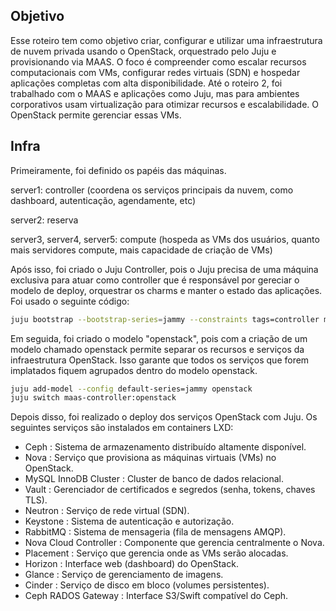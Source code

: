 ## Objetivo
Esse roteiro tem como objetivo criar, configurar e utilizar uma infraestrutura de nuvem privada usando o OpenStack, orquestrado pelo Juju e provisionando via MAAS.
O foco é compreender como escalar recursos computacionais com VMs, configurar redes virtuais (SDN) e hospedar aplicações completas com alta disponibilidade.
Até o roteiro 2, foi trabalhado com o MAAS e aplicações como Juju, mas para ambientes corporativos usam virtualização para otimizar recursos e escalabilidade. O OpenStack 
permite gerenciar essas VMs.

## Infra
Primeiramente, foi definido os papéis das máquinas.

server1: controller (coordena os serviços principais da nuvem, como dashboard, autenticação, agendamente, etc)

server2: reserva

server3, server4, server5: compute (hospeda as VMs dos usuários, quanto mais servidores compute, mais capacidade de criação de VMs)

Após isso, foi criado o Juju Controller, pois o Juju precisa de uma máquina exclusiva para atuar como controller que é responsável por gereciar o modelo de deploy, orquestrar
os charms e manter o estado das aplicações. Foi usado o seguinte código:
``` bash
juju bootstrap --bootstrap-series=jammy --constraints tags=controller maas-one maas-controller
```
Em seguida, foi criado o modelo "openstack", pois com a criação de um modelo chamado openstack permite separar os recursos e serviços da infraestrutura OpenStack. Isso
garante que todos os serviços que forem implatados fiquem agrupados dentro do modelo openstack.
``` bash
juju add-model --config default-series=jammy openstack
juju switch maas-controller:openstack
```
Depois disso, foi realizado o deploy dos serviços OpenStack com Juju. Os seguintes serviços são instalados em containers LXD:

- Ceph : Sistema de armazenamento distribuído altamente disponível.
- Nova : Serviço que provisiona as máquinas virtuais (VMs) no OpenStack.
- MySQL InnoDB Cluster : Cluster de banco de dados relacional.
- Vault : Gerenciador de certificados e segredos (senha, tokens, chaves TLS).
- Neutron : Serviço de rede virtual (SDN).
- Keystone : Sistema de autenticação e autorização.
- RabbitMQ : Sistema de mensageria (fila de mensagens AMQP).
- Nova Cloud Controller : Componente que gerencia centralmente o Nova.
- Placement : Serviço que gerencia onde as VMs serão alocadas.
- Horizon : Interface web (dashboard) do OpenStack.
- Glance : Serviço de gerenciamento de imagens.
- Cinder : Serviço de disco em bloco (volumes persistentes).
- Ceph RADOS Gateway : Interface S3/Swift compatível do Ceph.

